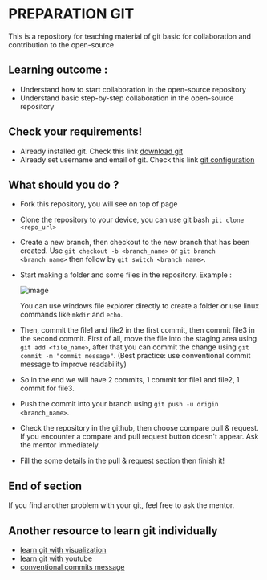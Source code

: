 # PREPARATION GIT
This is a repository for teaching material of git basic for collaboration and contribution to the open-source
## Learning outcome :
* Understand how to start collaboration in the open-source repository
* Understand basic step-by-step collaboration in the open-source repository

## Check your requirements!
* Already installed git. Check this link [download git](https://git-scm.com/downloads)
* Already set username and email of git. Check this link [git configuration](https://git-scm.com/book/en/v2/Customizing-Git-Git-Configuration)

## What should you do ?
* Fork this repository, you will see on top of page
* Clone the repository to your device, you can use git bash `git clone <repo_url>`
* Create a new branch, then checkout to the new branch that has been created. Use `git checkout -b <branch_name>` or `git branch <branch_name>` then follow by `git switch <branch_name>`. 
* Start making a folder and some files in the repository. Example :
  
  ![image](https://github.com/srikresna/preparation-git/assets/28501206/59358a72-4994-4065-a1e6-100195b773a7)

  You can use windows file explorer directly to create a folder or use linux commands like `mkdir` and `echo`.

* Then, commit the file1 and file2 in the first commit, then commit file3 in the second commit. First of all, move the file into the staging area using `git add <file_name>`, after that you can commit the change using `git commit -m "commit message"`. (Best practice: use conventional commit message to improve readability)
* So in the end we will have 2 commits, 1 commit for file1 and file2, 1 commit for file3.
* Push the commit into your branch using `git push -u origin <branch_name>`.
* Check the repository in the github, then choose compare pull & request. If you encounter a compare and pull request button doesn't appear. Ask the mentor immediately.
* Fill the some details in the pull & request section then finish it!

## End of section
If you find another problem with your git, feel free to ask the mentor.

## Another resource to learn git individually
* [learn git with visualization](https://learngitbranching.js.org/)
* [learn git with youtube](https://youtube.com/playlist?list=PLFIM0718LjIVknj6sgsSceMqlq242-jNf&si=weyUH7Qqk8392-6y)
* [conventional commits message](https://www.conventionalcommits.org/en/v1.0.0/)

